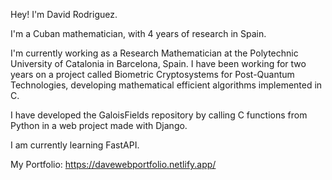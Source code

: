 Hey! I'm David Rodriguez.

I'm a Cuban mathematician, with 4 years of research in Spain.

I'm currently working as a Research Mathematician at the Polytechnic University of Catalonia in Barcelona, Spain. I have been working for two years on a project called Biometric Cryptosystems for Post-Quantum Technologies, developing mathematical efficient algorithms implemented in C.

I have developed the GaloisFields repository by calling C functions from Python in a web project made with Django.

I am currently learning FastAPI.

My Portfolio: https://davewebportfolio.netlify.app/

